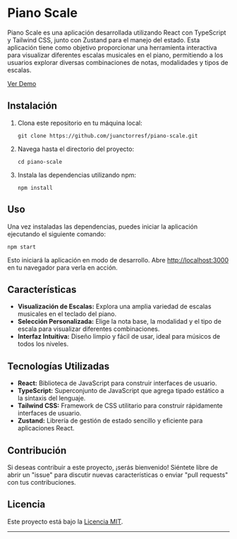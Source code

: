 # Piano Scale

Piano Scale es una aplicación desarrollada utilizando React con TypeScript y Tailwind CSS, junto con Zustand para el manejo del estado. Esta aplicación tiene como objetivo proporcionar una herramienta interactiva para visualizar diferentes escalas musicales en el piano, permitiendo a los usuarios explorar diversas combinaciones de notas, modalidades y tipos de escalas.

[Ver Demo](https://piano-scale.netlify.app/)

## Instalación

1. Clona este repositorio en tu máquina local:

   ```
   git clone https://github.com/juanctorresf/piano-scale.git
   ```

2. Navega hasta el directorio del proyecto:

   ```
   cd piano-scale
   ```

3. Instala las dependencias utilizando npm:

   ```
   npm install
   ```

## Uso

Una vez instaladas las dependencias, puedes iniciar la aplicación ejecutando el siguiente comando:

```
npm start
```

Esto iniciará la aplicación en modo de desarrollo. Abre [http://localhost:3000](http://localhost:3000) en tu navegador para verla en acción.

## Características

- **Visualización de Escalas:** Explora una amplia variedad de escalas musicales en el teclado del piano.
- **Selección Personalizada:** Elige la nota base, la modalidad y el tipo de escala para visualizar diferentes combinaciones.
- **Interfaz Intuitiva:** Diseño limpio y fácil de usar, ideal para músicos de todos los niveles.

## Tecnologías Utilizadas

- **React:** Biblioteca de JavaScript para construir interfaces de usuario.
- **TypeScript:** Superconjunto de JavaScript que agrega tipado estático a la sintaxis del lenguaje.
- **Tailwind CSS:** Framework de CSS utilitario para construir rápidamente interfaces de usuario.
- **Zustand:** Librería de gestión de estado sencillo y eficiente para aplicaciones React.

## Contribución

Si deseas contribuir a este proyecto, ¡serás bienvenido! Siéntete libre de abrir un "issue" para discutir nuevas características o enviar "pull requests" con tus contribuciones.

## Licencia

Este proyecto está bajo la [Licencia MIT](https://github.com/juanctorresf/piano-scale/blob/main/LICENSE.md).

---